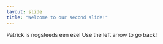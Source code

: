 ```yaml
---
layout: slide
title: "Welcome to our second slide!"
---
```

Patrick is nogsteeds een ezel
Use the left arrow to go back!